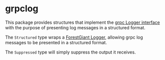 # grpclog

This package provides structures that implement the [grpc Logger interface](http://google.golang.org/grpc/grpclog) with the purpose of presenting log messages in a structured format.

The `Structured` type wraps a [ForestGiant Logger](http://github.com/forestgiant/log), allowing grpc log messages to be presented in a structured format.

The `Suppressed` type will simply suppress the output it receives.
